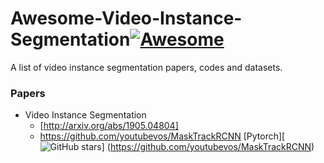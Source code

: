 # Awesome-Video-Instance-Segmentation[![Awesome](https://awesome.re/badge.svg)](https://awesome.re)
A list of video instance segmentation papers, codes and datasets.

### Papers
- Video Instance Segmentation
  + [http://arxiv.org/abs/1905.04804]
  + https://github.com/youtubevos/MaskTrackRCNN [Pytorch][![GitHub stars](https://img.shields.io/github/stars/youtubevos/MaskTrackRCNN.svg?logo=github&label=Stars)] (https://github.com/youtubevos/MaskTrackRCNN)

